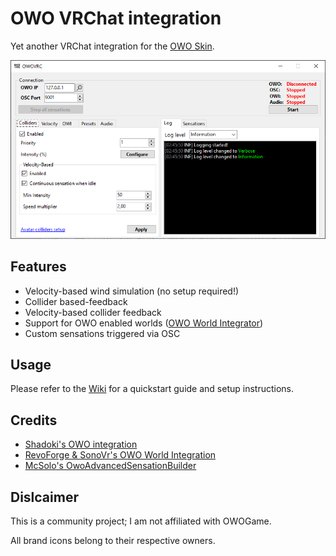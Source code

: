 # OWO VRChat integration

Yet another VRChat integration for the [OWO Skin](https://owogame.com/).

![Screenshot](.github/Screenshot_1.png)

## Features
* Velocity-based wind simulation (no setup required!)
* Collider based-feedback
* Velocity-based collider feedback
* Support for OWO enabled worlds ([OWO World Integrator](https://github.com/RevoForge/Vrchat-OWO-Integration))
* Custom sensations triggered via OSC

## Usage

Please refer to the [Wiki](https://github.com/sync1211/owoskin-vrc/wiki) for a quickstart guide and setup instructions.

## Credits

* [Shadoki's OWO integration](https://github.com/shadorki/vrc-owo-suit)
* [RevoForge & SonoVr's OWO World Integration](https://github.com/RevoForge/Vrchat-OWO-Integration)
* [McSolo's OwoAdvancedSensationBuilder](https://github.com/joeloestreich/OwoAdvancedSensationBuilderNet8Demo)

## Dislcaimer

This is a community project; I am not affiliated with OWOGame.

All brand icons belong to their respective owners.
